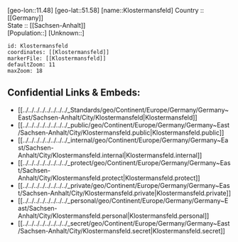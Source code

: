 ﻿---
location: [51.58,11.48] 
mapzoom: [7,12] 
mapmarker: city 
type: City
tags:
- geo/City


SpocWebEntityId: 31498
isDeleted: false
confidential: public

---
[geo-lon::11.48] 
[geo-lat::51.58] 
[name::Klostermansfeld] 
Country :: [[Germany]]  
State :: [[Sachsen-Anhalt]]  
[Population::] 
[Unknown::] 


```leaflet
id: Klostermansfeld
coordinates: [[Klostermansfeld]] 
markerFile: [[Klostermansfeld]] 
defaultZoom: 11 
maxZoom: 18
```


## Confidential Links & Embeds: 
- [[../../../../../../../../_Standards/geo/Continent/Europe/Germany/Germany~East/Sachsen-Anhalt/City/Klostermansfeld|Klostermansfeld]] 
- [[../../../../../../../../_public/geo/Continent/Europe/Germany/Germany~East/Sachsen-Anhalt/City/Klostermansfeld.public|Klostermansfeld.public]] 
- [[../../../../../../../../_internal/geo/Continent/Europe/Germany/Germany~East/Sachsen-Anhalt/City/Klostermansfeld.internal|Klostermansfeld.internal]] 
- [[../../../../../../../../_protect/geo/Continent/Europe/Germany/Germany~East/Sachsen-Anhalt/City/Klostermansfeld.protect|Klostermansfeld.protect]] 
- [[../../../../../../../../_private/geo/Continent/Europe/Germany/Germany~East/Sachsen-Anhalt/City/Klostermansfeld.private|Klostermansfeld.private]] 
- [[../../../../../../../../_personal/geo/Continent/Europe/Germany/Germany~East/Sachsen-Anhalt/City/Klostermansfeld.personal|Klostermansfeld.personal]] 
- [[../../../../../../../../_secret/geo/Continent/Europe/Germany/Germany~East/Sachsen-Anhalt/City/Klostermansfeld.secret|Klostermansfeld.secret]] 
